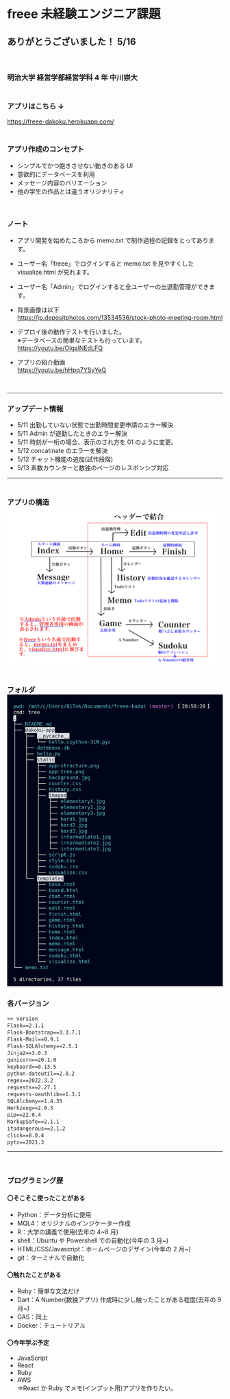 # freee 未経験エンジニア課題

## ありがとうございました！ 5/16

<br>

### 明治大学 経営学部経営学科 4 年 中川崇大

### <br>アプリはこちら ↓<br>

https://freee-dakoku.herokuapp.com/

### <br>アプリ作成のコンセプト

- シンプルでかつ飽きさせない動きのある UI
- 意欲的にデータベースを利用
- メッセージ内容のバリエーション
- 他の学生の作品とは違うオリジナリティ

<br>

### ノート

- アプリ開発を始めたころから memo.txt で制作過程の記録をとってあります。

- ユーザー名「freee」でログインすると memo.txt を見やすくした visualize.html が見れます。

- ユーザー名「Admin」でログインすると全ユーザーの出退勤管理ができます。

- 背景画像は以下<br>
  https://jp.depositphotos.com/13534536/stock-photo-meeting-room.html

- デプロイ後の動作テストを行いました。<br>
  ※データベースの簡単なテストも行っています。
  <br>https://youtu.be/OIgalNEdLFQ

- アプリの紹介動画<br>
  https://youtu.be/hHpq7YSyYeQ

<br>

---

### アップデート情報

- 5/11 出勤していない状態で出勤時間変更申請のエラー解決
- 5/11 Admin が退勤したときのエラー解決
- 5/11 時刻が一桁の場合、表示のされ方を 01 のように変更。
- 5/12 concatinate のエラーを解決
- 5/12 チャット機能の追加(試作段階)
- 5/13 素数カウンターと数独のページのレスポンシブ対応
  <br>

---

### <p><br>アプリの構造<img src="/dakoku-app/static/app-stracture.png" alt="error" /></p>

### <p><br>フォルダ<img src="/dakoku-app/static/app-tree.png" alt="error" /></p>

### 各バージョン

```
>> version
Flask==2.1.1
Flask-Bootstrap==3.3.7.1
Flask-Mail==0.9.1
Flask-SQLAlchemy==2.5.1
Jinja2==3.0.3
gunicorn==20.1.0
keyboard==0.13.5
python-dateutil==2.8.2
regex==2022.3.2
requests==2.27.1
requests-oauthlib==1.3.1
SQLAlchemy==1.4.35
Werkzeug==2.0.3
pip==22.0.4
MarkupSafe==2.1.1
itsdangerous==2.1.2
click==8.0.4
pytz==2021.3
```

---

<br>

### プログラミング歴

#### 〇そこそこ使ったことがある

- Python：データ分析に使用
- MQL4：オリジナルのインジケーター作成
- R：大学の講義で使用(去年の 4~8 月)
- shell：Ubuntu や Powershell での自動化(今年の 3 月~)
- HTML/CSS/Javascript：ホームページのデザイン(今年の 2 月~)
- git：ターミナルで自動化

#### 〇触れたことがある

- Ruby：簡単な文法だけ
- Dart：A Number(数独アプリ) 作成時に少し触ったことがある程度(去年の 9 月~)
- GAS：同上
- Docker：チュートリアル

#### 〇今年学ぶ予定

- JavaScript
- React
- Ruby
- AWS
  <br>⇒React か Ruby でメモ(インプット用)アプリを作りたい。
